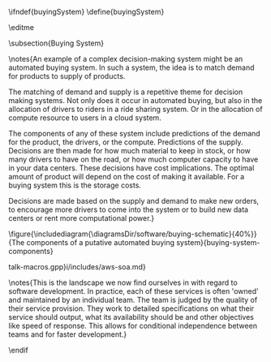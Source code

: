 \ifndef{buyingSystem}
\define{buyingSystem}

\editme

\subsection{Buying System}


\notes{An example of a complex decision-making system might be an automated buying system. In such a system, the idea is to match demand for products to supply of products.

The matching of demand and supply is a repetitive theme for decision making systems. Not only does it occur in automated buying, but also in the allocation of drivers to riders in a ride sharing system. Or in the allocation of compute resource to users in a cloud system. 

The components of any of these system include predictions of the demand for the product, the drivers, or the compute. Predictions of the supply. Decisions are then made for how much material to keep in stock, or how many drivers to have on the road, or how much computer capacity to have in your data centers. These decisions have cost implications. The optimal amount of product will depend on the cost of making it available. For a buying system this is the storage costs. 

Decisions are made based on the supply and demand to make new orders, to encourage more drivers to come into the system or to build new data centers or rent more computational power.}

\figure{\includediagram{\diagramsDir/software/buying-schematic}{40%}}{The components of a putative automated buying system}{buying-system-components}

talk-macros.gpp}i/includes/aws-soa.md}


\notes{This is the landscape we now find ourselves in with regard to software development. In practice, each of these services is often 'owned' and maintained by an individual team. The team is judged by the quality of their service provision. They work to detailed specifications on what their service should output, what its availability should be and other objectives like speed of response. This allows for conditional independence between teams and for faster development.}


\endif
